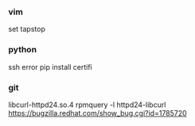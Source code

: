### vim
set tapstop
### python
ssh error
pip install certifi
### git
libcurl-httpd24.so.4 
rpmquery -l httpd24-libcurl
https://bugzilla.redhat.com/show_bug.cgi?id=1785720